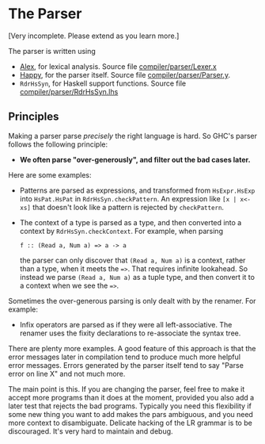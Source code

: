 # The Parser


\[Very incomplete.  Please extend as you learn more.\]


The parser is written using

- [ Alex](http://www.haskell.org/alex/), for lexical analysis.  Source file [compiler/parser/Lexer.x](/trac/ghc/browser/ghc/compiler/parser/Lexer.x)
- [ Happy](http://www.haskell.org/happy/), for the parser itself.  Source file [compiler/parser/Parser.y](/trac/ghc/browser/ghc/compiler/parser/Parser.y).
- `RdrHsSyn`, for Haskell support functions.  Source file [compiler/parser/RdrHsSyn.lhs](/trac/ghc/browser/ghc/compiler/parser/RdrHsSyn.lhs)

## Principles


Making a parser parse *precisely* the right language is hard.  So GHC's parser follows the following principle:

- **We often parse "over-generously", and filter out the bad cases later.**


Here are some examples:

- Patterns are parsed as expressions, and transformed from `HsExpr.HsExp` into `HsPat.HsPat` in `RdrHsSyn.checkPattern`.  An expression like `[x | x<-xs]` that doesn't look like a pattern is rejected by `checkPattern`.

- The context of a type is parsed as a type, and then converted into a context by `RdrHsSyn.checkContext`.  For example, when parsing

  ```wiki
  f :: (Read a, Num a) => a -> a
  ```

  the parser can only discover that `(Read a, Num a)` is a context, rather than a type, when it meets the `=>`.  That requires infinite lookahead.  So instead we parse `(Read a, Num a)` as a tuple type, and then convert it to a context when we see the `=>`.


Sometimes the over-generous parsing is only dealt with by the renamer.  For example:

- Infix operators are parsed as if they were all left-associative. The renamer uses the fixity declarations to re-associate the syntax tree.


There are plenty more examples.  A good feature of this approach is that the error messages later in compilation tend to produce much more helpful error messages.  Errors generated by the parser itself tend to say "Parse error on line X" and not much more.


The main point is this.  If you are changing the parser, feel free to make it accept more programs than it does at the moment, provided you also add a later test that rejects the bad programs.  Typically you need this flexibility if some new thing you want to add makes the pars ambiguous, and you need more context to disambiguate.  Delicate hacking of the LR grammar is to be discouraged.  It's very hard to maintain and debug.
